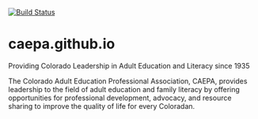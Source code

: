 [![Build Status](https://travis-ci.org/caepa/caepa.github.io.svg?branch=master)](https://travis-ci.org/caepa/caepa.github.io)
# caepa.github.io

Providing Colorado Leadership in Adult Education and Literacy since 1935

The Colorado Adult Education Professional Association, CAEPA, provides leadership to the field of adult education and family literacy by offering opportunities for professional development, advocacy, and resource sharing to improve the quality of life for every Coloradan.